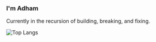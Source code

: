 ### I'm Adham

Currently in the recursion of building, breaking, and fixing.

![Top Langs](https://github-readme-stats-clone-vert.vercel.app/api/top-langs/?username=adhamhshm&layout=compact&theme=tokyonight)
